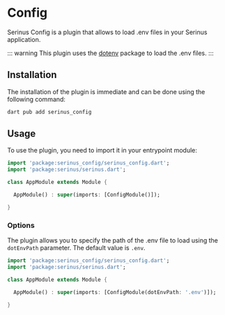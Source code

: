 # Config

Serinus Config is a plugin that allows to load .env files in your Serinus application.

::: warning
This plugin uses the [dotenv](https://pub.dev/packages/dotenv) package to load the .env files.
:::

## Installation

The installation of the plugin is immediate and can be done using the following command:

```bash
dart pub add serinus_config
```

## Usage

To use the plugin, you need to import it in your entrypoint module:

```dart
import 'package:serinus_config/serinus_config.dart';
import 'package:serinus/serinus.dart';

class AppModule extends Module {

  AppModule() : super(imports: [ConfigModule()]);

}
```

### Options

The plugin allows you to specify the path of the .env file to load using the `dotEnvPath` parameter. The default value is `.env`.

```dart
import 'package:serinus_config/serinus_config.dart';
import 'package:serinus/serinus.dart';

class AppModule extends Module {

  AppModule() : super(imports: [ConfigModule(dotEnvPath: '.env')]);

}
```
